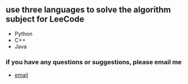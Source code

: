 ## use three languages to solve the algorithm subject for LeeCode ##
- Python
- C++
- Java 

### if you have any questions or suggestions, please email me ###

- [email](334230789@qq.com)